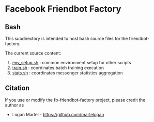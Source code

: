 # Facebook Friendbot Factory

## Bash

This subdirectory is intended to host bash source files for the friendbot-factory.

The current source content:

1. [env_setup.sh](env_setup.sh) : common environment setup for other scripts
2. [train.sh](train.sh) : coordinates batch training execution
3. [stats.sh](stats.sh) : coordinates messenger statistics aggregation

## Citation

If you use or modify the fb-friendbot-factory project, please credit the author as

* Logan Martel - https://github.com/martelogan
